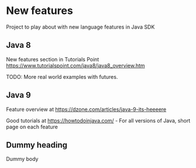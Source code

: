 # New features

Project to play about with new language features in Java SDK

## Java 8
New features section in Tutorials Point
https://www.tutorialspoint.com/java8/java8_overview.htm

TODO: More real world examples with futures.

## Java 9
Feature overview at https://dzone.com/articles/java-9-its-heeeere

Good tutorials at 
https://howtodoinjava.com/ - For all versions of Java, short page on each feature


## Dummy heading
Dummy body
